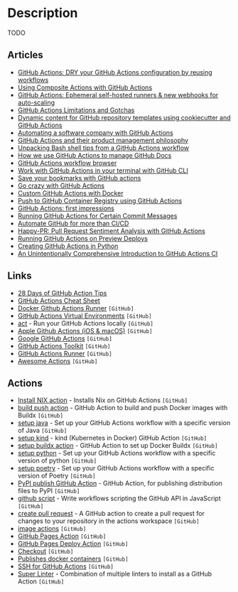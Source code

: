 # Description

TODO


## Articles

- [GitHub Actions: DRY your GitHub Actions configuration by reusing workflows](https://github.blog/changelog/2021-10-05-github-actions-dry-your-github-actions-configuration-by-reusing-workflows/)
- [Using Composite Actions with GitHub Actions](https://doug.sh/posts/using-composite-actions-with-github-actions/)
- [GitHub Actions: Ephemeral self-hosted runners & new webhooks for auto-scaling](https://github.blog/changelog/2021-09-20-github-actions-ephemeral-self-hosted-runners-new-webhooks-for-auto-scaling/)
- [GitHub Actions Limitations and Gotchas](https://www.cbui.dev/github-actions-limitations-and-gotchas/)
- [Dynamic content for GitHub repository templates using cookiecutter and GitHub Actions](https://simonwillison.net/2021/Aug/28/dynamic-github-repository-templates/)
- [Automating a software company with GitHub Actions](https://posthog.com/blog/automating-a-software-company-with-github-actions)
- [GitHub Actions and their product management philosophy](https://blog.thestateofme.com/2021/05/15/github-actions-and-their-product-management-philosophy/)
- [Unpacking Bash shell tips from a GitHub Actions workflow](https://qmacro.org/autodidactics/2021/04/28/unpacking-tips/)
- [How we use GitHub Actions to manage GitHub Docs](https://github.blog/2021-04-28-use-github-actions-manage-docs/)
- [GitHub Actions workflow browser](https://qmacro.org/2021/04/24/github-actions-workflow-browser/)
- [Work with GitHub Actions in your terminal with GitHub CLI](https://github.blog/2021-04-15-work-with-github-actions-in-your-terminal-with-github-cli/)
- [Save your bookmarks with GitHub actions](https://katydecorah.com/code/bookmark-action/)
- [Go crazy with GitHub Actions](https://sanderknape.com/2021/01/go-crazy-github-actions/)
- [Custom GitHub Actions with Docker](https://sethetter.com/posts/github-actions-with-docker/)
- [Push to GitHub Container Registry using GitHub Actions](https://codesalad.dev/blog/push-to-github-container-registry-using-github-actions-7)
- [GitHub Actions: first impressions](https://eli.thegreenplace.net/2020/github-actions-first-impressions/)
- [Running GitHub Actions for Certain Commit Messages](https://ryangjchandler.co.uk/posts/running-github-actions-for-certain-commit-messages)
- [Automate GitHub for more than CI/CD](https://opensource.creativecommons.org/blog/entries/automate-github-for-more-than-CI%20CD/)
- [Happy-PR: Pull Request Sentiment Analysis with GitHub Actions](https://dev.to/terabytetiger/happy-pr-pull-request-sentiment-analysis-with-github-actions-i0i)
- [Running GitHub Actions on Preview Deploys](https://webcloud.se/blog/2020-02-16-github-actions-preview-deploys/)
- [Creating GitHub Actions in Python](https://jacobtomlinson.dev/posts/2019/creating-github-actions-in-python/)
- [An Unintentionally Comprehensive Introduction to GitHub Actions CI](https://dev.to/bnb/an-unintentionally-comprehensive-introduction-to-github-actions-ci-blm)



## Links

- [28 Days of GitHub Action Tips](https://dev.to/github/28-days-of-github-action-tips-4opg)
- [GitHub Actions Cheat Sheet](https://github.github.io/actions-cheat-sheet/actions-cheat-sheet.pdf)
- [Docker Github Actions Runner](https://github.com/myoung34/docker-github-actions-runner) `[GitHub]`
- [GitHub Actions Virtual Environments](https://github.com/actions/virtual-environments) `[GitHub]`
- [act](https://github.com/nektos/act) - Run your GitHub Actions locally `[GitHub]`
- [Apple Github Actions (iOS & macOS)](https://github.com/Apple-Actions) `[GitHub]`
- [Google GitHub Actions](https://github.com/google-github-actions) `[GitHub]`
- [GitHub Actions Toolkit](https://github.com/actions/toolkit) `[GitHub]`
- [GitHub Actions Runner](https://github.com/actions/runner) `[GitHub]`
- [Awesome Actions](https://github.com/sdras/awesome-actions) `[GitHub]`


## Actions

- [Install NIX action](https://github.com/cachix/install-nix-action) - Installs Nix on GitHub Actions `[GitHub]`
- [build push action](https://github.com/docker/build-push-action) - GitHub Action to build and push Docker images with Buildx `[GitHub]`
- [setup java](https://github.com/actions/setup-java) - Set up your GitHub Actions workflow with a specific version of Java `[GitHub]`
- [setup kind](https://github.com/engineerd/setup-kind) - kind (Kubernetes in Docker) GitHub Action `[GitHub]`
- [setup buildx action](https://github.com/docker/setup-buildx-action) - GitHub Action to set up Docker Buildx `[GitHub]`
- [setup python](https://github.com/actions/setup-python) - Set up your GitHub Actions workflow with a specific version of python `[GitHub]`
- [setup poetry](https://github.com/Gr1N/setup-poetry) - Set up your GitHub Actions workflow with a specific version of Poetry `[GitHub]`
- [PyPI publish GitHub Action](https://github.com/pypa/gh-action-pypi-publish) - GitHub Action, for publishing distribution files to PyPI `[GitHub]`
- [github script](https://github.com/actions/github-script) - Write workflows scripting the GitHub API in JavaScript `[GitHub]`
- [create pull request](https://github.com/peter-evans/create-pull-request) - A GitHub action to create a pull request for changes to your repository in the actions workspace `[GitHub]`
- [image actions](https://github.com/calibreapp/image-actions) `[GitHub]`
- [GitHub Pages Action](https://github.com/peaceiris/actions-gh-pages) `[GitHub]`
- [GitHub Pages Deploy Action](https://github.com/JamesIves/github-pages-deploy-action) `[GitHub]`
- [Checkout](https://github.com/actions/checkout) `[GitHub]`
- [Publishes docker containers](https://github.com/elgohr/Publish-Docker-Github-Action) `[GitHub]`
- [SSH for GitHub Actions](https://github.com/appleboy/ssh-action) `[GitHub]`
- [Super Linter](https://github.com/github/super-linter) - Combination of multiple linters to install as a GitHub Action `[GitHub]`
